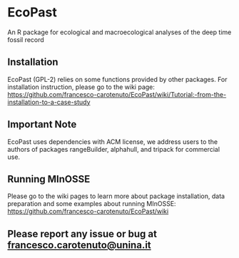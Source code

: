 
<!-- README.md is generated from README.Rmd. Please edit that file -->

# EcoPast

<!-- badges: start -->

<!-- badges: end -->

An R package for ecological and macroecological analyses of the deep
time fossil record

## Installation

EcoPast (GPL-2) relies on some functions provided by other packages.
For installation instruction, please go to the wiki page: https://github.com/francesco-carotenuto/EcoPast/wiki/Tutorial:-from-the-installation-to-a-case-study

## Important Note

EcoPast uses dependencies with ACM license, we address users to the
authors of packages rangeBuilder, alphahull, and tripack for commercial
use.

## Running MInOSSE

Please go to the wiki pages to learn more about package installation, data preparation and some examples about running MInOSSE:
https://github.com/francesco-carotenuto/EcoPast/wiki

## Please report any issue or bug at francesco.carotenuto@unina.it
